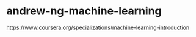 # andrew-ng-machine-learning
https://www.coursera.org/specializations/machine-learning-introduction
